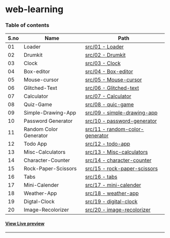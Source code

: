 # web-learning

### Table of contents

S&period;no|Name|Path
-|-|-
01|Loader|[src/01 - Loader](./src/01%20-%20loader/)
02|Drumkit|[src/02 - Drumkit](./src/02%20-%20Drumkit/)
03|Clock|[src/03 - Clock](./src/03%20-%20Clock/)
04|Box-editor|[src/04 - Box-editor](./src/04%20-%20box-editor/)
05|Mouse-cursor|[src/05 - Mouse-cursor](./src/05%20-%20mouse-cursor/)
06|Glitched-Text|[src/06 - Glitched-text](./src/06%20-%20glitched-text/)
07|Calculator|[src/07 - Calculator](./src/07%20-%20calculator/)
08|Quiz-Game|[src/08 - quic-game](./src/08%20-%20quiz-game/)
09|Simple-Drawing-App|[src/09 - simple-drawing-app](./src/09%20-%20simple-drawing-app/)
10|Password Generator|[src/10 - password-generator](./src/10%20-%20password-generator/)
11|Random Color Generator|[src/11 - random-color-generator](./src/11%20-%20random-color-generator/)
12|Todo App|[src/12 - todo-app](./src/12%20-%20todo-app/)
13|Misc-Calculators|[src/13 - Misc-calculators](./src/13%20-%20Misc-calculators/)
14|Character-Counter|[src/14 - character-counter](./src/14%20-%20character-counter/)
15|Rock-Paper-Scissors|[src/15 - rock-paper-scissors](./src/15%20-%20rock-paper-scissors/)
16|Tabs|[src/16 - tabs](./src/16%20-%20tabs/)
17|Mini-Calender|[src/17 - mini-calender](./src/17%20-%20mini-calender/)
18|Weather-App|[src/18 - weather-app](./src/18%20-%20weather-app/)
19|Digtal-Clock|[src/19 - digital-clock](./src/19%20-%20digital-clock/)
20|Image-Recolorizer|[src/20 - image-recolorizer](./src/20%20-%20image-recolorizer/)

#### [View Live preview](https://pallavjain01.github.io/web-learning)

---
